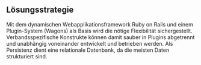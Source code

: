 ## Lösungsstrategie

Mit dem dynamischen Webapplikationsframework Ruby on Rails und einem Plugin-System (Wagons) als Basis wird die nötige Flexibilität sichergestellt. Verbandsspezifische Konstrukte können damit sauber in Plugins abgetrennt und unabhängig voneinander entwickelt und betrieben werden. Als Persistenz dient eine relationale Datenbank, da die meisten Daten strukturiert sind.
